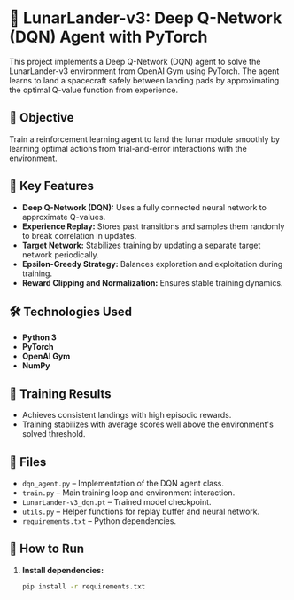 # 🚀 LunarLander-v3: Deep Q-Network (DQN) Agent with PyTorch

This project implements a Deep Q-Network (DQN) agent to solve the LunarLander-v3 environment from OpenAI Gym using PyTorch. The agent learns to land a spacecraft safely between landing pads by approximating the optimal Q-value function from experience.

## 🎯 Objective
Train a reinforcement learning agent to land the lunar module smoothly by learning optimal actions from trial-and-error interactions with the environment.

## 🧠 Key Features

- **Deep Q-Network (DQN):** Uses a fully connected neural network to approximate Q-values.
- **Experience Replay:** Stores past transitions and samples them randomly to break correlation in updates.
- **Target Network:** Stabilizes training by updating a separate target network periodically.
- **Epsilon-Greedy Strategy:** Balances exploration and exploitation during training.
- **Reward Clipping and Normalization:** Ensures stable training dynamics.

## 🛠️ Technologies Used

- **Python 3**
- **PyTorch**
- **OpenAI Gym**
- **NumPy**

## 🧪 Training Results

- Achieves consistent landings with high episodic rewards.
- Training stabilizes with average scores well above the environment's solved threshold.

## 📁 Files

- `dqn_agent.py` – Implementation of the DQN agent class.
- `train.py` – Main training loop and environment interaction.
- `LunarLander-v3_dqn.pt` – Trained model checkpoint.
- `utils.py` – Helper functions for replay buffer and neural network.
- `requirements.txt` – Python dependencies.

## 🚀 How to Run

1. **Install dependencies:**
   ```bash
   pip install -r requirements.txt
